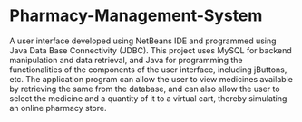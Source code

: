 # Pharmacy-Management-System
A user interface developed using NetBeans IDE and programmed using Java Data Base Connectivity (JDBC). This project uses MySQL for backend manipulation and data retrieval, and Java for programming the functionalities of the components of the user interface, including jButtons, etc. 
The application program can allow the user to view medicines available by retrieving the same from the database, and can also allow the user to select the medicine and a quantity of it to a virtual cart, thereby simulating an online pharmacy store.
